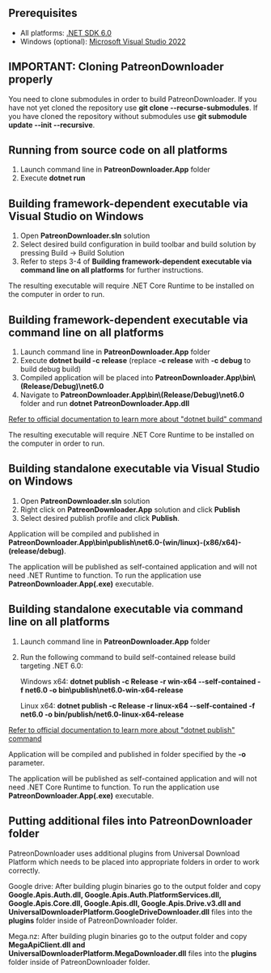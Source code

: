## Prerequisites
* All platforms: [.NET SDK 6.0](https://dotnet.microsoft.com/en-us/download/dotnet/6.0)
* Windows (optional): [Microsoft Visual Studio 2022](https://visualstudio.microsoft.com/en/vs/)

## IMPORTANT: Cloning PatreonDownloader properly
You need to clone submodules in order to build PatreonDownloader.
If you have not yet cloned the repository use **git clone --recurse-submodules**.
If you have cloned the repository without submodules use **git submodule update --init --recursive**.

## Running from source code on all platforms
1. Launch command line in **PatreonDownloader.App** folder
2. Execute **dotnet run**

## Building framework-dependent executable via Visual Studio on Windows
1. Open **PatreonDownloader.sln** solution
2. Select desired build configuration in build toolbar and build solution by pressing Build -> Build Solution
3. Refer to steps 3-4 of **Building framework-dependent executable via command line on all platforms** for further instructions.

The resulting executable will require .NET Core Runtime to be installed on the computer in order to run.

## Building framework-dependent executable via command line on all platforms
1. Launch command line in **PatreonDownloader.App** folder
2. Execute **dotnet build -c release** (replace **-c release** with **-c debug** to build debug build)
3. Compiled application will be placed into **PatreonDownloader.App\bin\\(Release/Debug)\net6.0**
4. Navigate to **PatreonDownloader.App\bin\\(Release/Debug)\net6.0** folder and run **dotnet PatreonDownloader.App.dll**

[Refer to official documentation to learn more about "dotnet build" command](https://docs.microsoft.com/en-us/dotnet/core/tools/dotnet-build?tabs=netcore31)

The resulting executable will require .NET Core Runtime to be installed on the computer in order to run.

## Building standalone executable via Visual Studio on Windows
1. Open **PatreonDownloader.sln** solution
2. Right click on **PatreonDownloader.App** solution and click **Publish**
3. Select desired publish profile and click **Publish**. 

Application will be compiled and published in **PatreonDownloader.App\bin\publish\net6.0-(win/linux)-(x86/x64)-(release/debug)**. 

The application will be published as self-contained application and will not need .NET Runtime to function. To run the application use **PatreonDownloader.App(.exe)** executable.

## Building standalone executable via command line on all platforms
1. Launch command line in **PatreonDownloader.App** folder
2. Run the following command to build self-contained release build targeting .NET 6.0:

   Windows x64: **dotnet publish -c Release -r win-x64 --self-contained -f net6.0 -o bin\publish\net6.0-win-x64-release**

   Linux x64: **dotnet publish -c Release -r linux-x64 --self-contained -f net6.0 -o bin/publish/net6.0-linux-x64-release**

[Refer to official documentation to learn more about "dotnet publish" command](https://docs.microsoft.com/en-us/dotnet/core/tools/dotnet-publish?tabs=netcore31)

Application will be compiled and published in folder specified by the **-o** parameter.

The application will be published as self-contained application and will not need .NET Core Runtime to function. To run the application use **PatreonDownloader.App(.exe)** executable.

## Putting additional files into PatreonDownloader folder
PatreonDownloader uses additional plugins from Universal Download Platform which needs to be placed into appropriate folders in order to work correctly.

Google drive:
After building plugin binaries go to the output folder and copy **Google.Apis.Auth.dll, Google.Apis.Auth.PlatformServices.dll, Google.Apis.Core.dll, Google.Apis.dll, Google.Apis.Drive.v3.dll and UniversalDownloaderPlatform.GoogleDriveDownloader.dll** files into the **plugins** folder inside of PatreonDownloader folder.

Mega.nz:
After building plugin binaries go to the output folder and copy **MegaApiClient.dll and UniversalDownloaderPlatform.MegaDownloader.dll** files into the **plugins** folder inside of PatreonDownloader folder.